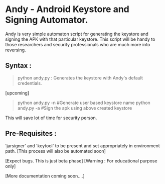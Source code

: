 # Andy  - Android Keystore and Signing Automator.

Andy is very simple automaton script for generating the keystore and signing the APK with that particular keystore.
This script will be handy to those researchers and security professionals who are much more into reversing.

Syntax :
-------
>python andy.py : Generates the keystore with Andy's default credentials.

[upcoming] 
>python andy.py -n <keystore-name> #Generate user based keystore name
>python andy.py -a <apk-path> #Sign the apk using above created keystore

This will save lot of time for security person. 

Pre-Requisites :
---------------
'jarsigner' and 'keytool' to be present and set appropriately in environment path. [This process will also be automated soon]

[Expect bugs. This is just beta phase]
[Warning : For educational purpose only]


[More documentation coming soon....]
